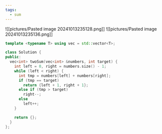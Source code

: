 ```yaml
---
tags:
  - sum
---
```

![[pictures/Pasted image 20241013235128.png]]
![[pictures/Pasted image 20241013235136.png]]



```c++
template <typename T> using vec = std::vector<T>;

class Solution {
public:
  vec<int> twoSum(vec<int> &numbers, int target) {
    int left = 0, right = numbers.size() - 1;
    while (left < right) {
      int tmp = numbers[left] + numbers[right];
      if (tmp == target)
        return {left + 1, right + 1};
      else if (tmp > target)
        right--;
      else
        left++;
    }

    return {};
  }
};
```